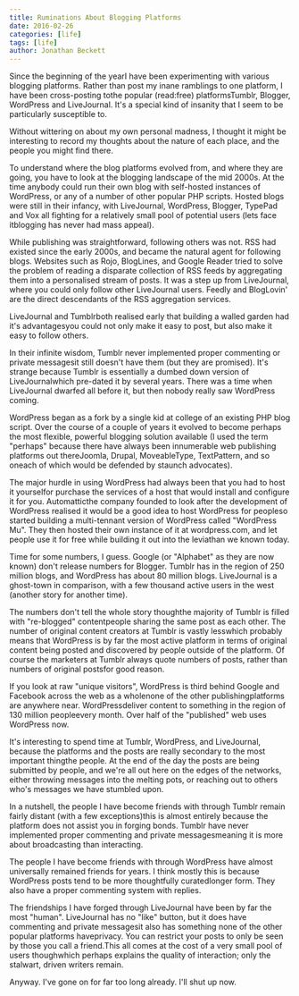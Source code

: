 ```yaml
---
title: Ruminations About Blogging Platforms
date: 2016-02-26
categories: [life]
tags: [life]
author: Jonathan Beckett
---
```


Since the beginning of the yearI have been experimenting with various blogging platforms. Rather than post my inane ramblings to one platform, I have been cross-posting tothe popular (read:free) platformsTumblr, Blogger, WordPress and LiveJournal. It's a special kind of insanity that I seem to be particularly susceptible to.

Without wittering on about my own personal madness, I thought it might be interesting to record my thoughts about the nature of each place, and the people you might find there.

To understand where the blog platforms evolved from, and where they are going, you have to look at the blogging landscape of the mid 2000s. At the time anybody could run their own blog with self-hosted instances of WordPress, or any of a number of other popular PHP scripts. Hosted blogs were still in their infancy, with LiveJournal, WordPress, Blogger, TypePad and Vox all fighting for a relatively small pool of potential users (lets face itblogging has never had mass appeal).

While publishing was straightforward, following others was not. RSS had existed since the early 2000s, and became the natural agent for following blogs. Websites such as Rojo, BlogLines, and Google Reader tried to solve the problem of reading a disparate collection of RSS feeds by aggregating them into a personalised stream of posts. It was a step up from LiveJournal, where you could only follow other LiveJournal users. Feedly and BlogLovin' are the direct descendants of the RSS aggregation services.

LiveJournal and Tumblrboth realised early that building a walled garden had it's advantagesyou could not only make it easy to post, but also make it easy to follow others.

In their infinite wisdom, Tumblr never implemented proper commenting or private messagesit still doesn't have them (but they are promised). It's strange because Tumblr is essentially a dumbed down version of LiveJournalwhich pre-dated it by several years. There was a time when LiveJournal dwarfed all before it, but then nobody really saw WordPress coming.

WordPress began as a fork by a single kid at college of an existing PHP blog script. Over the course of a couple of years it evolved to become perhaps the most flexible, powerful blogging solution available (I used the term "perhaps" because there have always been innumerable web publishing platforms out thereJoomla, Drupal, MoveableType, TextPattern, and so oneach of which would be defended by staunch advocates).

The major hurdle in using WordPress had always been that you had to host it yourselfor purchase the services of a host that would install and configure it for you. Automatticthe company founded to look after the development of WordPress realised it would be a good idea to host WordPress for peopleso started building a multi-tennant version of WordPress called "WordPress Mu". They then hosted their own instance of it at wordpress.com, and let people use it for free while building it out into the leviathan we known today.

Time for some numbers, I guess. Google (or "Alphabet" as they are now known) don't release numbers for Blogger. Tumblr has in the region of 250 million blogs, and WordPress has about 80 million blogs. LiveJournal is a ghost-town in comparison, with a few thousand active users in the west (another story for another time).

The numbers don't tell the whole story thoughthe majority of Tumblr is filled with "re-blogged" contentpeople sharing the same post as each other. The number of original content creators at Tumblr is vastly lesswhich probably means that WordPress is by far the most active platform in terms of original content being posted and discovered by people outside of the platform. Of course the marketers at Tumblr always quote numbers of posts, rather than numbers of original postsfor good reason.

If you look at raw "unique visitors", WordPress is third behind Google and Facebook across the web as a wholenone of the other publishingplatforms are anywhere near. WordPressdeliver content to something in the region of 130 million peopleevery month. Over half of the "published" web uses WordPress now.

It's interesting to spend time at Tumblr, WordPress, and LiveJournal, because the platforms and the posts are really secondary to the most important thingthe people. At the end of the day the posts are being submitted by people, and we're all out here on the edges of the networks, either throwing messages into the melting pots, or reaching out to others who's messages we have stumbled upon.

In a nutshell, the people I have become friends with through Tumblr remain fairly distant (with a few exceptions)this is almost entirely because the platform does not assist you in forging bonds. Tumblr have never implemented proper commenting and private messagesmeaning it is more about broadcasting than interacting.

The people I have become friends with through WordPress have almost universally remained friends for years. I think mostly this is because WordPress posts tend to be more thoughtfully curatedlonger form. They also have a proper commenting system with replies.

The friendships I have forged through LiveJournal have been by far the most "human". LiveJournal has no "like" button, but it does have commenting and private messagesit also has something none of the other popular platforms haveprivacy. You can restrict your posts to only be seen by those you call a friend.This all comes at the cost of a very small pool of users thoughwhich perhaps explains the quality of interaction; only the stalwart, driven writers remain.

Anyway. I've gone on for far too long already. I'll shut up now.